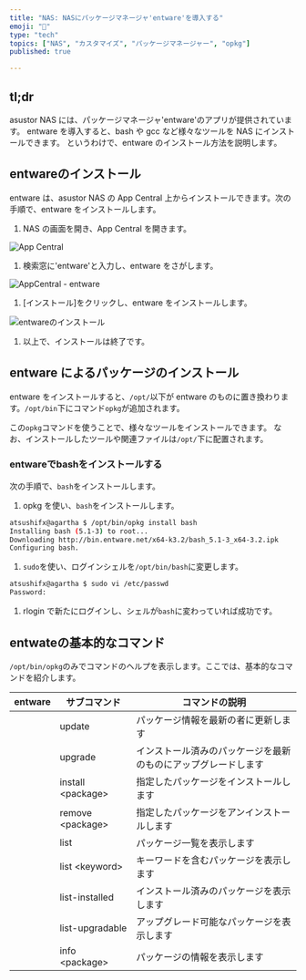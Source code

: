 ```yaml
---
title: "NAS: NASにパッケージマネージャ'entware'を導入する"
emoji: "🍆"
type: "tech"
topics: ["NAS", "カスタマイズ", "パッケージマネージャー", "opkg"]
published: true

---
```


## tl;dr

asustor NAS には、パッケージマネージャ'entware'のアプリが提供されています。
entware を導入すると、bash や gcc など様々なツールを NAS にインストールできます。
というわけで、entware のインストール方法を説明します。

## entwareのインストール

entware は、asustor NAS の App Central 上からインストールできます。次の手順で、entware をインストールします。

1. NAS の画面を開き、App Central を開きます。

  ![App Central](https://i.imgur.com/pZYP70A.png)

1. 検索窓に'entware'と入力し、entware をさがします。

  ![AppCentral - entware](https://i.imgur.com/euUvXjp.png)

1. [インストール]をクリックし、entware をインストールします。

  ![entwareのインストール](https://i.imgur.com/G0nqf8g.png)

1. 以上で、インストールは終了です。

## entware によるパッケージのインストール

entware をインストールすると、`/opt/`以下が entware のものに置き換わります。`/opt/bin`下にコマンド`opkg`が追加されます。

この`opkg`コマンドを使うことで、様々なツールをインストールできます。
なお、インストールしたツールや関連ファイルは`/opt/`下に配置されます。

### entwareでbashをインストールする

次の手順で、`bash`をインストールします。

1. opkg を使い、`bash`をインストールします。
  
  ``` bash
  atsushifx@agartha $ /opt/bin/opkg install bash
  Installing bash (5.1-3) to root...
  Downloading http://bin.entware.net/x64-k3.2/bash_5.1-3_x64-3.2.ipk
  Configuring bash.

  ```

1. `sudo`を使い、ログインシェルを`/opt/bin/bash`に変更します。
  
  ``` bash
  atsushifx@agartha $ sudo vi /etc/passwd
  Password:

  ```

1. rlogin で新たにログインし、シェルが`bash`に変わっていれば成功です。

## entwateの基本的なコマンド

`/opt/bin/opkg`のみでコマンドのヘルプを表示します。ここでは、基本的なコマンドを紹介します。

| entware | サブコマンド | コマンドの説明                                               |
| ------- | ------------ | ------------------------------------------------------------ |
| | update | パッケージ情報を最新の者に更新します |
| | upgrade | インストール済みのパッケージを最新のものにアップグレードします |
| | install \<package\> | 指定したパッケージをインストールします |
| | remove \<package\> | 指定したパッケージをアンインストールします |
| | list | パッケージ一覧を表示します |
| | list \<keyword\> | キーワードを含むパッケージを表示します |
| | list-installed | インストール済みのパッケージを表示します |
| | list-upgradable | アップグレード可能なパッケージを表示します |
| | info \<package\> | パッケージの情報を表示します |
